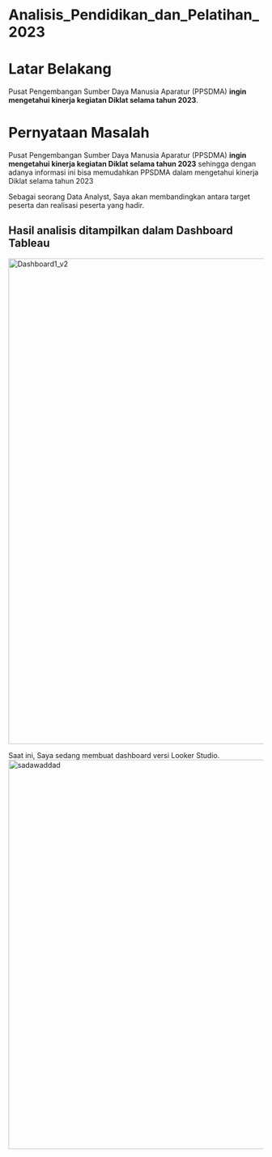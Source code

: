 # Analisis_Pendidikan_dan_Pelatihan_2023
# **Latar Belakang**

Pusat Pengembangan Sumber Daya Manusia Aparatur (PPSDMA) **ingin mengetahui kinerja kegiatan Diklat selama tahun 2023**.
# **Pernyataan Masalah**

Pusat Pengembangan Sumber Daya Manusia Aparatur (PPSDMA) **ingin mengetahui kinerja kegiatan Diklat selama tahun 2023** sehingga dengan adanya informasi ini bisa memudahkan PPSDMA dalam mengetahui kinerja Diklat selama tahun 2023 

Sebagai seorang Data Analyst, Saya akan membandingkan antara target peserta dan realisasi peserta yang hadir.

## **Hasil analisis ditampilkan dalam Dashboard Tableau**
<img width="960" alt="Dashboard1_v2" src="https://github.com/ghifarisyauqi/Analisis_Pendidikan_dan_Pelatihan_2023/assets/134846183/bc386572-3da8-45f7-b4b6-37762808d997">

Saat ini, Saya sedang membuat dashboard versi Looker Studio.
<img width="770" alt="sadawaddad" src="https://github.com/ghifarisyauqi/Analisis_Pendidikan_dan_Pelatihan_2023/assets/134846183/f89c685f-ac78-4fb6-9676-16a90fb04fee">
